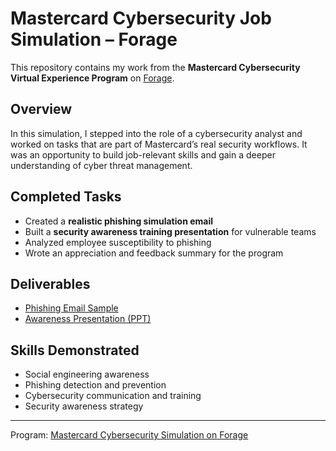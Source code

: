 # Mastercard Cybersecurity Job Simulation – Forage

This repository contains my work from the **Mastercard Cybersecurity Virtual Experience Program** on [Forage](https://www.theforage.com/).

## Overview

In this simulation, I stepped into the role of a cybersecurity analyst and worked on tasks that are part of Mastercard’s real security workflows. It was an opportunity to build job-relevant skills and gain a deeper understanding of cyber threat management.

## Completed Tasks

- Created a **realistic phishing simulation email**
- Built a **security awareness training presentation** for vulnerable teams
- Analyzed employee susceptibility to phishing
- Wrote an appreciation and feedback summary for the program

## Deliverables

- [Phishing Email Sample](phishing-email.md)
- [Awareness Presentation (PPT)](awareness-training.pptx)


## Skills Demonstrated

- Social engineering awareness
- Phishing detection and prevention
- Cybersecurity communication and training
- Security awareness strategy

---

Program: [Mastercard Cybersecurity Simulation on Forage](https://www.theforage.com/)

